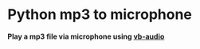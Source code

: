 # Python mp3 to microphone
**Play a mp3 file via microphone using [vb-audio](https://vb-audio.com/Cable/)**
